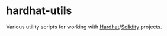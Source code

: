 # hardhat-utils

Various utility scripts for working with [Hardhat](https://hardhat.org/)/[Solidity](https://soliditylang.org/) projects.
